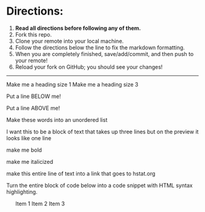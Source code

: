 # Directions:
1. **Read all directions before following any of them.**
2. Fork this repo.
2. Clone your remote into your local machine.
3. Follow the directions below the line to fix the markdown formatting.
4. When you are completely finished, save/add/commit, and then push to your remote!
5. Reload your fork on GitHub; you should see your changes!

---

Make me a heading size 1
Make me a heading size 3

Put a line BELOW me!



Put a line ABOVE me!

Make
these
words
into
an
unordered
list

I want this to be a block of text
that takes up three lines but on
the preview it looks like one line

make me bold

make me italicized 

make this entire line of text into a link that goes to hstat.org


Turn the entire block of code below into a code snippet with HTML syntax highlighting.

<ol>
    </1>Item 1</u>
    </2>Item 2</u>
    </3>Item 3</u>
</ol>
